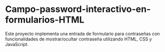 # Campo-password-interactivo-en-formularios-HTML
Este proyecto implementa una entrada de formulario para contraseñas con funcionalidades de mostrar/ocultar contraseña utilizando HTML, CSS y JavaScript.
